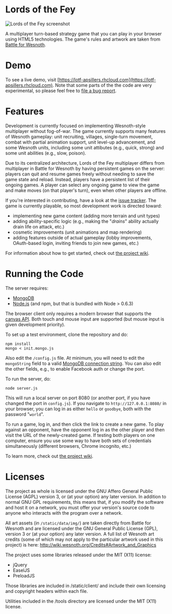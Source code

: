 Lords of the Fey
=======

![Lords of the Fey screenshot](https://apsillers.github.io/images/projects/fey.png)

A multiplayer turn-based strategy game that you can play in your browser using HTML5 technologies. The game's rules and artwork are taken from [Battle for Wesnoth](http://www.wesnoth.org).

# Demo

To see a live demo, visit [https://lotf-apsillers.rhcloud.com](https://lotf-apsillers.rhcloud.com). Note that some parts of the the code are very experimental, so please feel free to [file a bug report](https://github.com/apsillers/lords-of-the-fey/issues).

# Features

Development is currently focused on implementing Wesnoth-style multiplayer without fog-of-war. The game currently supports many features of Wesnoth gameplay: unit recruiting, villages, single-turn movement, combat with partial animation support, unit level-up advancement, and some Wesnoth units, including some unit attibutes (e.g., quick, strong) and some unit abilities (e.g., slow, poison).

Due to its centralized architecture, Lords of the Fey multiplayer differs from multiplayer in Battle for Wesnoth by having persistent games on the server: players can quit and resume games freely without needing to save the game state and reload. Instead, players have a persistent list of their ongoing games. A player can select any ongoing game to view the game and make moves (on that player's turn), even when other players are offline.

If you're interested in contributing, have a look at the [issue tracker](https://github.com/apsillers/lords-of-the-fey/issues). The game is currently playable, so most development work is directed toward:

 * implementing new game content (adding more terrain and unit types)
 * adding ability-specific logic (e.g., making the "*drains*" ability actually drain life on attack, etc.)
 * cosmetic improvements (unit animations and map rendering)
 * adding features outside of actual gameplay (lobby improvements, OAuth-based login, inviting friends to join new games, etc.)

For information about how to get started, check out [the project wiki](https://github.com/apsillers/lords-of-the-fey/wiki).

# Running the Code

The server requires:

 * [MongoDB](https://www.mongodb.org/)
 * [Node.js](http://nodejs.org/) (and npm, but that is bundled with Node > 0.6.3)

The browser client only requires a modern browser that supports the [canvas API](http://caniuse.com/canvas). Both touch and mouse input are supported (but mouse input is given development priority).

To set up a test environment, clone the repository and do:

    npm install
    mongo < init.mongo.js

Also edit the `/config.js` file. At minimum, you will need to edit the `mongoString` field to a valid [MongoDB connection string](http://docs.mongodb.org/manual/reference/connection-string/). You can also edit the other fields, e.g., to enable Facebook auth or change the port.

To run the server, do:

    node server.js

This will run a local server on port 8080 (or another port, if you have changed the port in `config.js`). If you navigate to `http://127.0.0.1:8080/` in your browser, you can log in as either `hello` or `goodbye`, both with the password "`world`".

To run a game, log in, and then click the link to create a new game. To play against an opponent, have the opponent log in as the other player and then visit the URL of the newly-created game. If testing both players on one computer, ensure you use some way to have both sets of credentials simultaneously (different browsers, Chrome incognito, etc.)

To learn more, check out [the project wiki](https://github.com/apsillers/lords-of-the-fey/wiki).

# Licenses

The project as whole is licensed under the GNU Affero General Public License (AGPL) version 3, or (at your option) any later version. In addition to normal GNU GPL requirements, this means that, if you modify the software and host it on a network, you must offer your version's source code to anyone who interacts with the program over a network.

All art assets (in `/static/data/img/`) are taken directly from Battle for Wesnoth and are licensed under the GNU General Public License (GPL), version 3 or (at your option) any later version. A full list of Wesnoth art credits (some of which may not apply to the particular artwork used in this project) is here: http://wiki.wesnoth.org/Credits#Artwork_and_Graphics

The project uses some libraries released under the MIT (X11) license:

  * jQuery
  * EaselJS
  * PreloadJS

Those libraries are included in /static/client/ and include their own licensing and copyright headers within each file.

Utilities included in the /tools directory are licensed under the MIT (X11) license.
